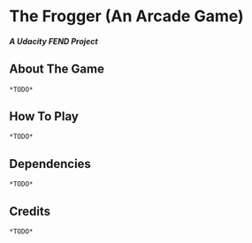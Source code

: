 # The Frogger (An Arcade Game)
##### *A Udacity FEND Project*

## About The Game

    *TODO*

## How To Play

    *TODO*

## Dependencies

    *TODO*

## Credits

    *TODO*




